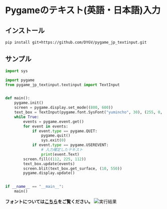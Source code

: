 # Pygameのテキスト(英語・日本語)入力
## インストール
```
pip install git+https://github.com/DYGV/pygame_jp_textinput.git
```

## サンプル
```python
import sys

import pygame
from pygame_jp_textinput.textinput import TextInput


def main():
    pygame.init()
    screen = pygame.display.set_mode((800, 600))
    text_box = TextInput(pygame.font.SysFont("yumincho", 30), (255, 0, 0))
    while True:
        events = pygame.event.get()
        for event in events:
            if event.type == pygame.QUIT:
                pygame.quit()
                sys.exit(0)
            if event.type == pygame.USEREVENT:
                # 入力確定したテキスト
                print(event.Text)
        screen.fill((112, 225, 112))
        text_box.update(events)
        screen.blit(text_box.get_surface, (10, 550))
        pygame.display.update()


if __name__ == "__main__":
    main()
```
__フォントについては[こちら](https://dygv.github.io/blog/post/2021/01/pygame%E3%81%AE%E3%83%86%E3%82%AD%E3%82%B9%E3%83%88%E5%85%A5%E5%8A%9B/#%E3%83%95%E3%82%A9%E3%83%B3%E3%83%88%E3%81%AB%E3%81%A4%E3%81%84%E3%81%A6)をご覧ください。__
![実行結果](https://user-images.githubusercontent.com/8480644/117116657-941ea480-adc9-11eb-97fd-90c3400f4bfa.gif)


